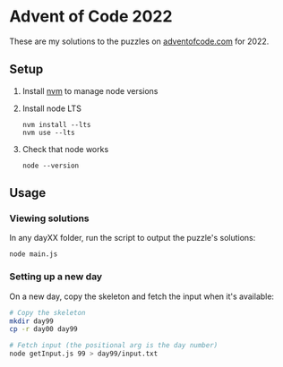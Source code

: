 # Advent of Code 2022

These are my solutions to the puzzles on [adventofcode.com](https://adventofcode.com/) for 2022.

## Setup

1. Install [nvm](https://github.com/nvm-sh/nvm#installing-and-updating) to manage node versions
2. Install node LTS

   ```
   nvm install --lts
   nvm use --lts
   ```
3. Check that node works

   ```
   node --version
   ```

## Usage

### Viewing solutions

In any dayXX folder, run the script to output the puzzle's solutions:

```
node main.js
```

### Setting up a new day

On a new day, copy the skeleton and fetch the input when it's available:

```bash
# Copy the skeleton
mkdir day99
cp -r day00 day99

# Fetch input (the positional arg is the day number)
node getInput.js 99 > day99/input.txt
```
